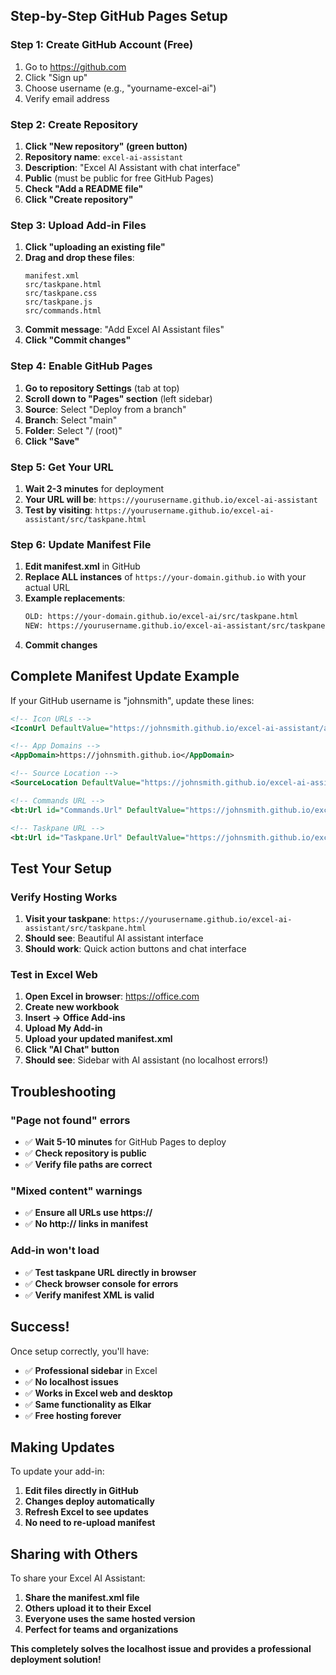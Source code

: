##  **Step-by-Step GitHub Pages Setup**

### **Step 1: Create GitHub Account (Free)**

1. Go to https://github.com
2. Click "Sign up"
3. Choose username (e.g., "yourname-excel-ai")
4. Verify email address

### **Step 2: Create Repository**

1. **Click "New repository" (green button)**
2. **Repository name**: `excel-ai-assistant`
3. **Description**: "Excel AI Assistant with chat interface"
4. **Public** (must be public for free GitHub Pages)
5. **Check "Add a README file"**
6. **Click "Create repository"**

### **Step 3: Upload Add-in Files**

1. **Click "uploading an existing file"**
2. **Drag and drop these files**:
   ```
   manifest.xml
   src/taskpane.html
   src/taskpane.css
   src/taskpane.js
   src/commands.html
   ```
3. **Commit message**: "Add Excel AI Assistant files"
4. **Click "Commit changes"**

### **Step 4: Enable GitHub Pages**

1. **Go to repository Settings** (tab at top)
2. **Scroll down to "Pages" section** (left sidebar)
3. **Source**: Select "Deploy from a branch"
4. **Branch**: Select "main"
5. **Folder**: Select "/ (root)"
6. **Click "Save"**

### **Step 5: Get Your URL**

1. **Wait 2-3 minutes** for deployment
2. **Your URL will be**: `https://yourusername.github.io/excel-ai-assistant`
3. **Test by visiting**: `https://yourusername.github.io/excel-ai-assistant/src/taskpane.html`

### **Step 6: Update Manifest File**

1. **Edit manifest.xml** in GitHub
2. **Replace ALL instances** of `https://your-domain.github.io` with your actual URL
3. **Example replacements**:
   ```xml
   OLD: https://your-domain.github.io/excel-ai/src/taskpane.html
   NEW: https://yourusername.github.io/excel-ai-assistant/src/taskpane.html
   ```
4. **Commit changes**

## **Complete Manifest Update Example**

If your GitHub username is "johnsmith", update these lines:

```xml
<!-- Icon URLs -->
<IconUrl DefaultValue="https://johnsmith.github.io/excel-ai-assistant/assets/icon-32.png"/>

<!-- App Domains -->
<AppDomain>https://johnsmith.github.io</AppDomain>

<!-- Source Location -->
<SourceLocation DefaultValue="https://johnsmith.github.io/excel-ai-assistant/src/taskpane.html"/>

<!-- Commands URL -->
<bt:Url id="Commands.Url" DefaultValue="https://johnsmith.github.io/excel-ai-assistant/src/commands.html"/>

<!-- Taskpane URL -->
<bt:Url id="Taskpane.Url" DefaultValue="https://johnsmith.github.io/excel-ai-assistant/src/taskpane.html"/>
```

##  **Test Your Setup**

### **Verify Hosting Works**

1. **Visit your taskpane**: `https://yourusername.github.io/excel-ai-assistant/src/taskpane.html`
2. **Should see**: Beautiful AI assistant interface
3. **Should work**: Quick action buttons and chat interface

### **Test in Excel Web**

1. **Open Excel in browser**: https://office.com
2. **Create new workbook**
3. **Insert → Office Add-ins**
4. **Upload My Add-in**
5. **Upload your updated manifest.xml**
6. **Click "AI Chat" button**
7. **Should see**: Sidebar with AI assistant (no localhost errors!)

## **Troubleshooting**

### **"Page not found" errors**
- ✅ **Wait 5-10 minutes** for GitHub Pages to deploy
- ✅ **Check repository is public**
- ✅ **Verify file paths are correct**

### **"Mixed content" warnings**
- ✅ **Ensure all URLs use https://**
- ✅ **No http:// links in manifest**

### **Add-in won't load**
- ✅ **Test taskpane URL directly in browser**
- ✅ **Check browser console for errors**
- ✅ **Verify manifest XML is valid**

## **Success!**

Once setup correctly, you'll have:
- ✅ **Professional sidebar** in Excel
- ✅ **No localhost issues**
- ✅ **Works in Excel web and desktop**
- ✅ **Same functionality as Elkar**
- ✅ **Free hosting forever**

## **Making Updates**

To update your add-in:
1. **Edit files directly in GitHub**
2. **Changes deploy automatically**
3. **Refresh Excel to see updates**
4. **No need to re-upload manifest**

## **Sharing with Others**

To share your Excel AI Assistant:
1. **Share the manifest.xml file**
2. **Others upload it to their Excel**
3. **Everyone uses the same hosted version**
4. **Perfect for teams and organizations**

**This completely solves the localhost issue and provides a professional deployment solution!**

